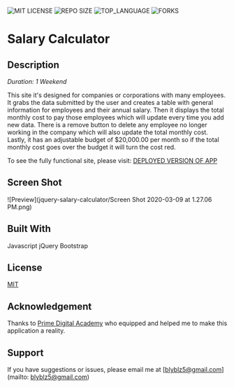 ![MIT LICENSE](https://img.shields.io/github/license/scottbromander/the_marketplace.svg?style=flat-square)
![REPO SIZE](https://img.shields.io/github/repo-size/scottbromander/the_marketplace.svg?style=flat-square)
![TOP_LANGUAGE](https://img.shields.io/github/languages/top/scottbromander/the_marketplace.svg?style=flat-square)
![FORKS](https://img.shields.io/github/forks/scottbromander/the_marketplace.svg?style=social)

# Salary Calculator

## Description

_Duration: 1 Weekend_

This site it's designed for companies or corporations with many employees. It grabs the data submitted by the user and creates a table with general information for employees and their annual salary. Then it displays the total monthly cost to pay those employees which will update every time you add new data. There is a remove button to delete any employee no longer working in the company which will also update the total monthly cost. Lastly, it has an adjustable budget of $20,000.00 per month so if the total monthly cost goes over the budget it will turn the cost red.

To see the fully functional site, please visit: [DEPLOYED VERSION OF APP](www.heroku.com)

## Screen Shot

![Preview](jquery-salary-calculator/Screen Shot 2020-03-09 at 1.27.06 PM.png)

## Built With

Javascript
jQuery
Bootstrap

## License
[MIT](https://choosealicense.com/licenses/mit/)

## Acknowledgement
Thanks to [Prime Digital Academy](www.primeacademy.io) who equipped and helped me to make this application a reality.

## Support
If you have suggestions or issues, please email me at [blyblz5@gmail.com](mailto: blyblz5@gmail.com)
